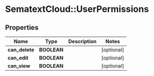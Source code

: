# SematextCloud::UserPermissions

## Properties

| Name           | Type        | Description | Notes      |
| -------------- | ----------- | ----------- | ---------- |
| **can_delete** | **BOOLEAN** |             | [optional] |
| **can_edit**   | **BOOLEAN** |             | [optional] |
| **can_view**   | **BOOLEAN** |             | [optional] |
